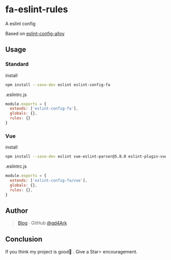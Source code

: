 # fa-eslint-rules

A eslint config

Based on [eslint-config-alloy](https://github.com/AlloyTeam/eslint-config-alloy)

## Usage

### Standard

install

```bash
npm install --save-dev eslint eslint-config-fa
```

.eslintrc.js

```js
module.exports = {
  extends: ['eslint-config-fa'],
  globals: {},
  rules: {}
}
```

### Vue

install

```bash
npm install --save-dev eslint vue-eslint-parser@5.0.0 eslint-plugin-vue eslint-config-fa
```

.eslintrc.js

```js
module.exports = {
  extends: ['eslint-config-fa/vue'],
  globals: {},
  rules: {},
}
```

## Author

> [Blog](https://4ark.me/) · GitHub [@gd4Ark](https://github.com/gd4Ark)

## Conclusion

If you think my project is good👏 . Give a Star⭐ encouragement.